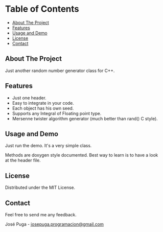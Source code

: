 # Table of Contents

- [About The Project](#about-the-project)
- [Features](#features)
- [Usage and Demo](#usage-and-demo)
- [License](#license)
- [Contact](#contact)

## About The Project

Just another random number generator class for C++.

## Features

- Just one header.
- Easy to integrate in your code.
- Each object has his own seed.
- Supports any Integral of Floating point type.
- Mersenne twister algorithm generator (much better than rand() C style).

## Usage and Demo

Just run the demo. It's a very simple class.

Methods are doxygen style documented. Best way to learn is to have a look at the header file.

## License

Distributed under the MIT License.

## Contact

Feel free to send me any feedback.

José Puga - josepuga.programacion@gmail.com
